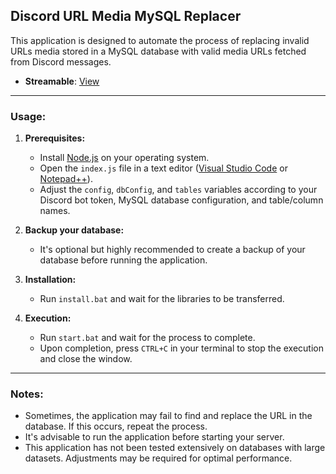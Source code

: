 ## Discord URL Media MySQL Replacer

This application is designed to automate the process of replacing invalid URLs media stored in a MySQL database with valid media URLs fetched from Discord messages.

- **Streamable**: [View](https://streamable.com/ehwgq5)
________________________________________________________________

### Usage:
1. **Prerequisites:**
   - Install [Node.js](https://nodejs.org/en/download/) on your operating system.
   - Open the `index.js` file in a text editor ([Visual Studio Code](https://code.visualstudio.com/Download) or [Notepad++](https://notepad-plus-plus.org/downloads/)).
   - Adjust the `config`, `dbConfig`, and `tables` variables according to your Discord bot token, MySQL database configuration, and table/column names.

2. **Backup your database:**
   - It's optional but highly recommended to create a backup of your database before running the application.

3. **Installation:**
   - Run `install.bat` and wait for the libraries to be transferred.

4. **Execution:**
   - Run `start.bat` and wait for the process to complete.
   - Upon completion, press `CTRL+C` in your terminal to stop the execution and close the window.

________________________________________________________________

### Notes:
- Sometimes, the application may fail to find and replace the URL in the database. If this occurs, repeat the process.
- It's advisable to run the application before starting your server.
- This application has not been tested extensively on databases with large datasets. Adjustments may be required for optimal performance.